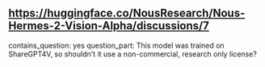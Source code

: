 ## https://huggingface.co/NousResearch/Nous-Hermes-2-Vision-Alpha/discussions/7

contains_question: yes
question_part: This model was trained on ShareGPT4V, so shouldn't it use a non-commercial, research only license?